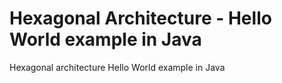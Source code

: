 # Hexagonal Architecture - Hello World example in Java
Hexagonal architecture Hello World example in Java
